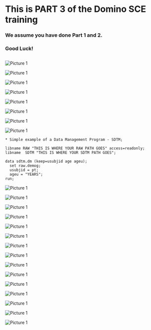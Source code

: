 # This is PART 3 of the Domino SCE training  
### We assume you have done Part 1 and 2. 
### Good Luck!
##
![Picture 1](https://github.com/dominopetter/sce-training/blob/main/intro/3.png)

![Picture 1](https://github.com/dominopetter/sce-training/blob/main/SCE-Training-Part3/1.png)

![Picture 1](https://github.com/dominopetter/sce-training/blob/main/SCE-Training-Part3/2.png)

![Picture 1](https://github.com/dominopetter/sce-training/blob/main/SCE-Training-Part3/3.png)

![Picture 1](https://github.com/dominopetter/sce-training/blob/main/SCE-Training-Part3/4.png)

![Picture 1](https://github.com/dominopetter/sce-training/blob/main/SCE-Training-Part3/5.png)

![Picture 1](https://github.com/dominopetter/sce-training/blob/main/SCE-Training-Part3/6.png)

![Picture 1](https://github.com/dominopetter/sce-training/blob/main/SCE-Training-Part3/7.png)

```sas
* Simple example of a Data Management Program - SDTM;
 
libname RAW "THIS IS WHERE YOUR RAW PATH GOES" access=readonly;
libname  SDTM "THIS IS WHERE YOUR SDTM PATH GOES";
 
data sdtm.dm (keep=usubjid age ageu);
  set raw.demog;
  usubjid = pt;
  ageu = "YEARS";
run;
```

![Picture 1](https://github.com/dominopetter/sce-training/blob/main/SCE-Training-Part3/8.png)

![Picture 1](https://github.com/dominopetter/sce-training/blob/main/SCE-Training-Part3/9.png)

![Picture 1](https://github.com/dominopetter/sce-training/blob/main/SCE-Training-Part3/10.png)

![Picture 1](https://github.com/dominopetter/sce-training/blob/main/SCE-Training-Part3/11.png)

![Picture 1](https://github.com/dominopetter/sce-training/blob/main/SCE-Training-Part3/12.png)

![Picture 1](https://github.com/dominopetter/sce-training/blob/main/SCE-Training-Part3/13.png)

![Picture 1](https://github.com/dominopetter/sce-training/blob/main/SCE-Training-Part3/14.png)

![Picture 1](https://github.com/dominopetter/sce-training/blob/main/SCE-Training-Part3/15.png)

![Picture 1](https://github.com/dominopetter/sce-training/blob/main/SCE-Training-Part3/16.png)

![Picture 1](https://github.com/dominopetter/sce-training/blob/main/SCE-Training-Part3/17.png)

![Picture 1](https://github.com/dominopetter/sce-training/blob/main/SCE-Training-Part3/18.png)

![Picture 1](https://github.com/dominopetter/sce-training/blob/main/SCE-Training-Part3/19.png)

![Picture 1](https://github.com/dominopetter/sce-training/blob/main/SCE-Training-Part3/20.png)

![Picture 1](https://github.com/dominopetter/sce-training/blob/main/SCE-Training-Part3/21.png)

<!--![Picture 1](https://github.com/dominopetter/sce-training/blob/main/SCE-Training-Part3/22.png)

![Picture 1](https://github.com/dominopetter/sce-training/blob/main/SCE-Training-Part3/23.png)

![Picture 1](https://github.com/dominopetter/sce-training/blob/main/SCE-Training-Part3/24.png)

![Picture 1](https://github.com/dominopetter/sce-training/blob/main/SCE-Training-Part3/25.png)-->
![Picture 1](https://github.com/dominopetter/sce-training/blob/main/SCE-Training-Part3/26.png)

